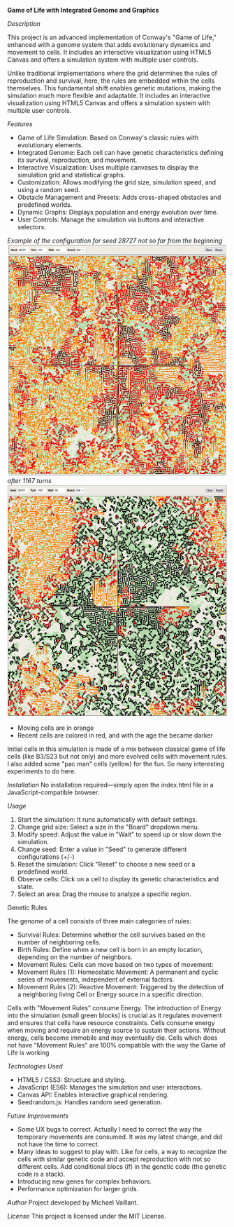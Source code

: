 **Game of Life with Integrated Genome and Graphics**

*Description*

This project is an advanced implementation of Conway's "Game of Life," enhanced with a genome system that adds evolutionary dynamics and movement to cells. It includes an interactive visualization using HTML5 Canvas and offers a simulation system with multiple user controls.

Unlike traditional implementations where the grid determines the rules of reproduction and survival, here, the rules are embedded within the cells themselves. This fundamental shift enables genetic mutations, making the simulation much more flexible and adaptable. It includes an interactive visualization using HTML5 Canvas and offers a simulation system with multiple user controls.

*Features*
-	Game of Life Simulation: Based on Conway's classic rules with evolutionary elements.
-	Integrated Genome: Each cell can have genetic characteristics defining its survival, reproduction, and movement.
-	Interactive Visualization: Uses multiple canvases to display the simulation grid and statistical graphs.
-	Customization: Allows modifying the grid size, simulation speed, and using a random seed.
-	Obstacle Management and Presets: Adds cross-shaped obstacles and predefined worlds.
-	Dynamic Graphs: Displays population and energy evolution over time.
-	User Controls: Manage the simulation via buttons and interactive selectors.

*Example of the configuration for seed 28727 not so far from the beginning*
![src/Configurations/28727.png](https://github.com/michaelvaillant/genelife/blob/master/src/Configurations/28727.png)
*after 1167 turns*
![src/Configurations/28727.png](https://github.com/michaelvaillant/genelife/blob/master/src/Configurations/28727%201187.png)
- Moving cells are in orange
- Recent cells are colored in red, and with the age the became darker

Initial cells in this simulation is made of a mix between classical game of life cells (like B3/S23 but not only) and more evolved cells with movement rules. I also added some "pac man" cells (yellow) for the fun. So many interesting experiments to do here.

*Installation*
No installation required—simply open the index.html file in a JavaScript-compatible browser.

*Usage*

1.	Start the simulation: It runs automatically with default settings.
2.	Change grid size: Select a size in the "Board" dropdown menu.
3.	Modify speed: Adjust the value in "Wait" to speed up or slow down the simulation.
4.	Change seed: Enter a value in "Seed" to generate different configurations (+/-)
5.	Reset the simulation: Click "Reset" to choose a new seed or a predefined world.
6.	Observe cells: Click on a cell to display its genetic characteristics and state.
7.	Select an area: Drag the mouse to analyze a specific region.

Genetic Rules

The genome of a cell consists of three main categories of rules:
- Survival Rules: Determine whether the cell survives based on the number of neighboring cells.
- Birth Rules: Define when a new cell is born in an empty location, depending on the number of neighbors.
- Movement Rules: Cells can move based on two types of movement:
- Movement Rules (1): Homeostatic Movement: A permanent and cyclic series of movements, independent of external factors.
- Movement Rules (2): Reactive Movement: Triggered by the detection of a neighboring living Cell or Energy source in a specific direction.

Cells with "Movement Rules" consume Energy. The introduction of Energy into the simulation (small green blocks) is crucial as it regulates movement and ensures that cells have resource constraints. Cells consume energy when moving and require an energy source to sustain their actions. Without energy, cells become immobile and may eventually die.
Cells which does not have "Movement Rules" are 100% compatible with the way the Game of Life is working

*Technologies Used*

-	HTML5 / CSS3: Structure and styling.
-	JavaScript (ES6): Manages the simulation and user interactions.
-	Canvas API: Enables interactive graphical rendering.
-	Seedrandom.js: Handles random seed generation.

*Future Improvements*
- Some UX bugs to correct. Actually I need to correct the way the temporary movements are consumed. It was my latest change, and did not have the time to correct. 
-	Many ideas to suggest to play with. Like for cells, a way to recognize the cells with similar genetic code and accept reproduction with not so different cells. Add conditional blocs (if) in the genetic code (the genetic code is a stack). 
-	Introducing new genes for complex behaviors.
-	Performance optimization for larger grids.

*Author*
Project developed by Michael Vaillant.

*License*
This project is licensed under the MIT License. 

